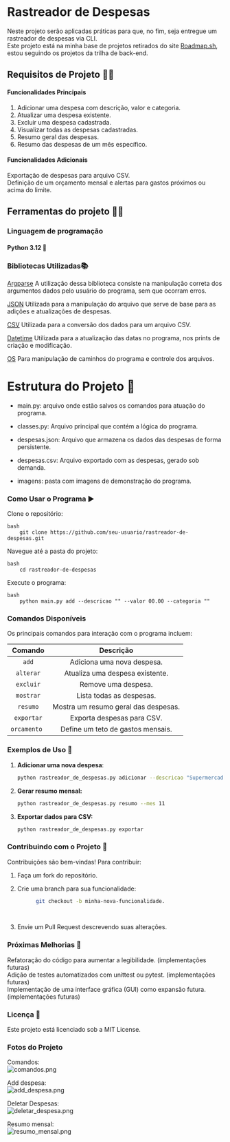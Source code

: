 # Rastreador de Despesas

Neste projeto serão aplicadas práticas para que, no fim, seja entregue um rastreador de despesas via CLI.  
Este projeto está na minha base de projetos retirados do site  [Roadmap.sh](https://roadmap.sh/projects/expense-tracker), estou seguindo os projetos da trilha de back-end.

## Requisitos de Projeto 📏📐
#### Funcionalidades Principais
1. Adicionar uma despesa com descrição, valor e categoria.
2. Atualizar uma despesa existente.   
3. Excluir uma despesa cadastrada.
4. Visualizar todas as despesas cadastradas.
5. Resumo geral das despesas.
6. Resumo das despesas de um mês específico.

#### Funcionalidades Adicionais
Exportação de despesas para arquivo CSV.  
Definição de um orçamento mensal e alertas para gastos próximos ou acima do limite.


## Ferramentas do projeto 🔨🔧  
### Linguagem de programação
#### Python 3.12  🐍
### Bibliotecas Utilizadas📚

[Argparse](https://docs.python.org/pt-br/3/library/argparse.html#module-argparse) A utilização dessa biblioteca consiste na manipulação correta dos argumentos dados pelo usuário do programa, sem que ocorram erros.  

[JSON](https://docs.python.org/pt-br/3/library/json.html) Utilizada para a manipulação do arquivo que serve de base para as adições e atualizações de despesas.  

[CSV](https://docs.python.org/pt-br/3/library/csv.html#module-csv) Utilizada para a conversão dos dados para um arquivo CSV.  

[Datetime](https://docs.python.org/pt-br/3/library/datetime.html) Utilizada para a atualização das datas no programa, nos prints de criação e modificação.      

[OS](https://docs.python.org/pt-br/3/library/os.html#module-os) Para manipulação de caminhos do programa e controle dos arquivos.    



# Estrutura do Projeto 📂  

* main.py: arquivo onde estão salvos os comandos para atuação do programa.

* classes.py: Arquivo principal que contém a lógica do programa.  

* despesas.json: Arquivo que armazena os dados das despesas de forma persistente.  

* despesas.csv: Arquivo exportado com as despesas, gerado sob demanda.  

* imagens: pasta com imagens de demonstração do programa.  



### Como Usar o Programa ▶️  

Clone o repositório:  

    bash  
        git clone https://github.com/seu-usuario/rastreador-de-despesas.git
         
Navegue até a pasta do projeto:

    bash
        cd rastreador-de-despesas


Execute o programa:    

    bash
        python main.py add --descricao "" --valor 00.00 --categoria ""  



### Comandos Disponíveis  
Os principais comandos para interação com o programa incluem:

|   Comando    |               	Descrição               |
|:------------:|:--------------------------------------:|
|    `add`     |      	Adiciona uma nova despesa.       |
|  `alterar`   |    	Atualiza uma despesa existente.    |
|  `excluir`   |          	Remove uma despesa.          |
|  `mostrar`   |       	Lista todas as despesas.        |
|   `resumo`   | 	Mostra um resumo geral das despesas.  |
|  `exportar`  |      	Exporta despesas para CSV.       |
| `orcamento ` |   	Define um teto de gastos mensais.   |
  
### Exemplos de Uso 📖
1. **Adicionar uma nova despesa**:
   ```bash
   python rastreador_de_despesas.py adicionar --descricao "Supermercado" --valor 150.75 --categoria "Alimentação"
   

2. **Gerar resumo mensal:**

    ```bash
    python rastreador_de_despesas.py resumo --mes 11 
 

3. **Exportar dados para CSV:**

    ```bash
    python rastreador_de_despesas.py exportar  


### Contribuindo com o Projeto 🤝  
Contribuições são bem-vindas! Para contribuir:

1. Faça um fork do repositório.  



2. Crie uma branch para sua funcionalidade:

   ```bash
         git checkout -b minha-nova-funcionalidade.
         
 
3. Envie um Pull Request descrevendo suas alterações. 


### Próximas Melhorias 🌟
Refatoração do código para aumentar a legibilidade. (implementações futuras)   
Adição de testes automatizados com unittest ou pytest. (implementações futuras)    
Implementação de uma interface gráfica (GUI) como expansão futura. (implementações futuras)  


### Licença 📜
Este projeto está licenciado sob a MIT License.


### Fotos do Projeto

Comandos:  
![comandos.png](imagens%2Fcomandos.png)


Add despesa:  
![add_despesa.png](imagens%2Fadd_despesa.png)
  
Deletar Despesas:  
![deletar_despesa.png](imagens%2Fdeletar_despesa.png)  

Resumo mensal:  
![resumo_mensal.png](imagens%2Fresumo_mensal.png)